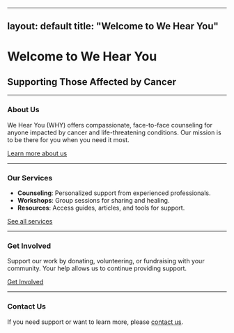 
---
layout: default
title: "Welcome to We Hear You"
---

# Welcome to We Hear You

## Supporting Those Affected by Cancer

---

### About Us
We Hear You (WHY) offers compassionate, face-to-face counseling for anyone impacted by cancer and life-threatening conditions. Our mission is to be there for you when you need it most.

[Learn more about us](/about/)

---

### Our Services
- **Counseling**: Personalized support from experienced professionals.
- **Workshops**: Group sessions for sharing and healing.
- **Resources**: Access guides, articles, and tools for support.

[See all services](/services/)

---

### Get Involved
Support our work by donating, volunteering, or fundraising with your community. Your help allows us to continue providing support.

[Get Involved](/get-involved/)

---

### Contact Us
If you need support or want to learn more, please [contact us](/contact/).
